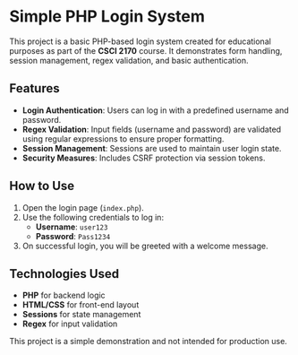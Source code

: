 # Simple PHP Login System

This project is a basic PHP-based login system created for educational purposes as part of the **CSCI 2170** course. It demonstrates form handling, session management, regex validation, and basic authentication.

## Features
- **Login Authentication**: Users can log in with a predefined username and password.
- **Regex Validation**: Input fields (username and password) are validated using regular expressions to ensure proper formatting.
- **Session Management**: Sessions are used to maintain user login state.
- **Security Measures**: Includes CSRF protection via session tokens.

## How to Use
1. Open the login page (`index.php`).
2. Use the following credentials to log in:
   - **Username**: `user123`
   - **Password**: `Pass1234`
3. On successful login, you will be greeted with a welcome message.

## Technologies Used
- **PHP** for backend logic
- **HTML/CSS** for front-end layout
- **Sessions** for state management
- **Regex** for input validation

This project is a simple demonstration and not intended for production use.